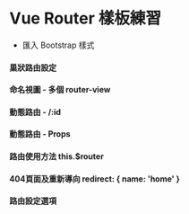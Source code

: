 #  Vue Router 樣板練習
 
+ 匯入 Bootstrap 樣式 

#### 巢狀路由設定  

#### 命名視圖 - 多個 router-view

#### 動態路由 - /:id

#### 動態路由 - Props 

#### 路由使用方法 this.$router

#### 404頁面及重新導向 redirect: { name: 'home' }

#### 路由設定選項
